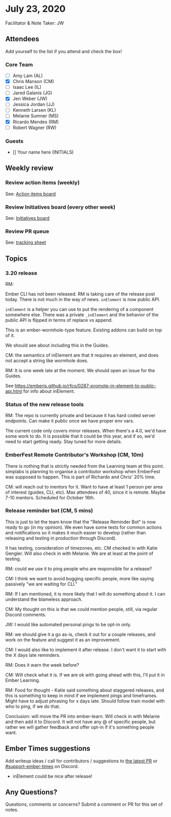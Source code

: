 # July 23, 2020

Facilitator & Note Taker: JW

## Attendees

Add yourself to the list if you attend and check the box!

### Core Team
- [ ] Amy Lam (AL)
- [x] Chris Manson (CM)
- [ ] Isaac Lee (IL)
- [ ] Jared Galanis (JG)
- [x] Jen Weber (JW)
- [ ] Jessica Jordan (JJ)
- [ ] Kenneth Larsen (KL)
- [ ] Melanie Sumner (MS)
- [x] Ricardo Mendes (RM)
- [ ] Robert Wagner (RW)

### Guests
- [] Your name here (INITIALS)

## Weekly review

### Review action items (weekly)
See: [Action items board](https://github.com/orgs/ember-learn/projects/47)

### Review Initiatives board (every other week)
See: [Initiatives board](https://github.com/orgs/ember-learn/projects/19)

### Review PR queue
See: [tracking sheet](https://docs.google.com/spreadsheets/d/1sPyN9z9wZMpTNwqCfa6R9QSPZkIW4iQd-H4gZC7ILLk/edit#gid=2035777454)

## Topics

<!-- If you would like to add a topic to the agenda please add a suggestion to the PR using the following format: -->
<!-- ### Your topic (INITIALS, expected duration in minutes) -->

### 3.20 release

RM:

Ember CLI has not been released. RM is taking care of the release post today.
There is not much in the way of news. `inElement` is now public API.

`inElement` is a helper you can use to put the rendering of a component somewhere else. There was a private `_inElement` and the behavior of the public API is flipped in terms of replace vs append.

This is an ember-wormhole-type feature. Existing addons can build on top of it.

We should see about including this in the Guides.

CM: the semantics of inElement are that it requires an element, and does not accept a string like wormhole does.

RM: It is one week late at the moment. We should open an issue for the Guides.

See https://emberjs.github.io/rfcs/0287-promote-in-element-to-public-api.html for info about inElement.

### Status of the new release tools

RM: The repo is currently private and because it has hard coded server endpoints. Can make it public once we have proper env vars.

The current code only covers minor releases. When there's a 4.0, we'd have some work to do. It is possible that it could be this year, and if so, we'd need to start getting ready. Stay tuned for more details.

### EmberFest Remote Contributor's Workshop (CM, 10m) 

There is nothing that is strictly needed from the Learning team at this point. simplabs is planning to organise a contributor workshop when EmberFest was supposed to happen. This is part of Richardo and Chris' 20% time.

CM: will reach out to mentors for it. Want to have at least 1 person per area of interest (guides, CLI, etc). Max attendees of 40, since it is remote. Maybe 7-10 mentors. Scheduled for October 16th.

### Release reminder bot (CM, 5 mins) 

This is just to let the team know that the "Release Reminder Bot" is now ready to go (in my opinion). We even have some tests for common actions and notifications so it makes it much easier to develop (rather than releasing and testing in production through Discord).

It has testing, consideration of timezones, etc. CM checked in with Katie Gengler. Will also check in with Melanie. We are at least at the point of testing.

RM: could we use it to ping people who are responsible for a release?

CM: I think we want to avoid bugging specific people, more like saying passively "we are waiting for CLI."

RM: If I am mentioned, it is more likely that I will do something about it. I can understand the blameless approach.

CM: My thought on this is that we could mention people, still, via regular Discord comments.

JW: I would like automated personal pings to be opt-in only.

RM: we should give it a go as-is, check it out for a couple releases, and work on the feature and suggest it as an improvement.

CM: I would also like to implement it after release. I don't want it to start with the X days late reminders.

RM: Does it warn the week before?

CM: Will check what it is. If we are ok with going ahead with this, I'll put it in Ember Learning.

RM: Food for thought - Katie said something about staggered releases, and this is something to keep in mind if we implement pings and timeframes. Might have to adjust phrasing for x days late. Should follow train model with who to ping, if we do that.

Conclusion: will move the PR into ember-learn. Will check in with Melanie and then add it to Discord. It will not have any @ of specific people, but rather we will gather feedback and offer opt-in if it's something people want.

## Ember Times suggestions
Add writeup ideas / call for contributors / suggestions to [the latest PR](https://github.com/ember-learn/ember-blog/pulls?q=is%3Aopen+is%3Apr+label%3A%22%F0%9F%97%9E+embertimes%22%20or%20#support-ember-times) or [#support-ember-times](https://discordapp.com/channels/480462759797063690/485450546887786506) on Discord.

- inElement could be nice after release!

## Any Questions?
Questions, comments or concerns? Submit a comment or PR for this set of notes.

